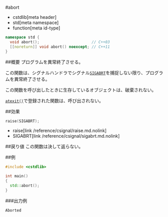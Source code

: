 #abort
* cstdlib[meta header]
* std[meta namespace]
* function[meta id-type]

```cpp
namespace std {
  void abort();                       // C++03
  [[noreturn]] void abort() noexcept; // C++11
}
```

##概要
プログラムを異常終了させる。

この関数は、シグナルハンドラでシグナル[`SIGABRT`](/reference/csignal/sigabrt.md.nolink)を捕捉しない限り、プログラムを異常終了させる。

この関数を呼び出したときに生存しているオブジェクトは、破棄されない。

[`atexit()`](./atexit.md)で登録された関数は、呼び出されない。


##効果
```cpp
raise(SIGABRT);
```
* raise[link /reference/csignal/raise.md.nolink]
* SIGABRT[link /reference/csignal/sigabrt.md.nolink]


##戻り値
この関数は決して返らない。


##例
```cpp
#include <cstdlib>

int main()
{
  std::abort();
}
```

###出力例
```
Aborted
```


